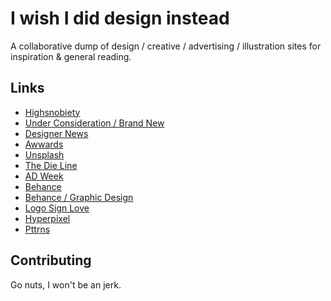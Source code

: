 # I wish I did design instead
A collaborative dump of design / creative / advertising / illustration sites for inspiration &amp; general reading.

## Links
- [Highsnobiety](https://www.highsnobiety.com)
- [Under Consideration / Brand New](https://www.underconsideration.com/brandnew/)
- [Designer News](https://www.designernews.co)
- [Awwards](https://www.awwwards.com)
- [Unsplash](http://unsplash.com)
- [The Die Line](https://thedieline.com)
- [AD Week](https://www.adweek.com)
- [Behance](https://www.behance.net)
- [Behance / Graphic Design](https://www.behance.net/galleries/2/Graphic-Design)
- [Logo Sign Love](https://www.logodesignlove.com)
- [Hyperpixel](https://hyperpixel.io)
- [Pttrns](https://pttrns.com)

## Contributing
Go nuts, I won't be an jerk.

